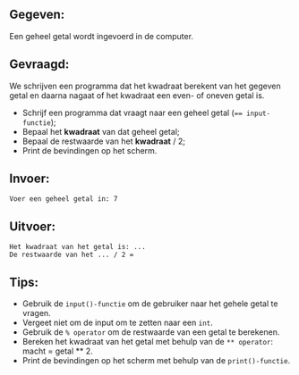 ## Gegeven:
Een geheel getal wordt ingevoerd in de computer. 

## Gevraagd: 
We schrijven een programma dat het kwadraat berekent van het gegeven getal en daarna nagaat of het kwadraat een even- of oneven getal is. 
* Schrijf een programma dat vraagt naar een geheel getal (`== input-functie`);
* Bepaal het **kwadraat** van dat geheel getal;
* Bepaal de restwaarde van het **kwadraat** / 2;
* Print de bevindingen op het scherm.

## Invoer: 
```
Voer een geheel getal in: 7
```
## Uitvoer: 
```
Het kwadraat van het getal is: ...
De restwaarde van het ... / 2 = 

```

## Tips: 
* Gebruik de `input()-functie` om de gebruiker naar het gehele getal te vragen. 
* Vergeet niet om de input om te zetten naar een `int`.
* Gebruik de `% operator` om de restwaarde van een getal te berekenen.
* Bereken het kwadraat van het getal met behulp van de `** operator`: macht = getal ** 2.
* Print de bevindingen op het scherm met behulp van de `print()-functie`.

